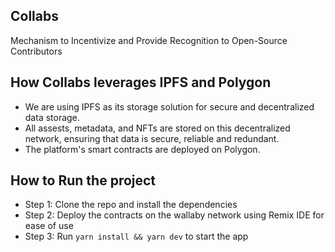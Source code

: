 ## Collabs

Mechanism to Incentivize and Provide Recognition to Open-Source Contributors

## How Collabs leverages IPFS and Polygon

- We are using IPFS as its storage solution for secure and decentralized data storage.
- All assests, metadata, and NFTs are stored on this decentralized network, ensuring that data is secure, reliable and redundant.
- The platform's smart contracts are deployed on Polygon.

## How to Run the project

- Step 1: Clone the repo and install the dependencies
- Step 2: Deploy the contracts on the wallaby network using Remix IDE for ease of use
- Step 3: Run `yarn install && yarn dev` to start the app